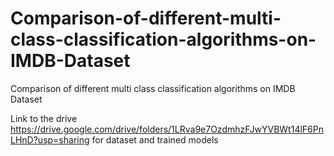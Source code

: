 # Comparison-of-different-multi-class-classification-algorithms-on-IMDB-Dataset
Comparison of different multi class classification algorithms on IMDB Dataset

Link to the drive https://drive.google.com/drive/folders/1LRva9e7OzdmhzFJwYVBWt14lF6PnLHnD?usp=sharing for dataset and trained models 
